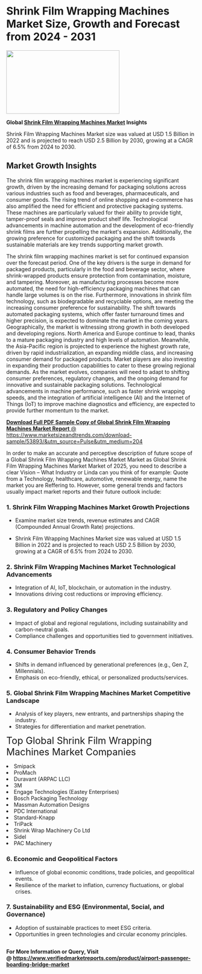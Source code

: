 <H1>Shrink Film Wrapping Machines Market Size, Growth and Forecast from 2024 - 2031</H1><img class="aligncenter size-medium wp-image-584254" src="https://thirdeyenews.in/wp-content/uploads/2024/09/Global-Market-Research-300x168.jpeg" alt="" width="300" height="168" /><p><strong>Global&nbsp;<a href="https://www.marketsizeandtrends.com/download-sample/53893/&amp;utm_source=Pulse&amp;utm_medium=204">Shrink Film Wrapping Machines Market</a> Insights</strong></p><p>Shrink Film Wrapping Machines Market size was valued at USD 1.5 Billion in 2022 and is projected to reach USD 2.5 Billion by 2030, growing at a CAGR of 6.5% from 2024 to 2030.</p><p><h2>Market Growth Insights</h2> <p>The shrink film wrapping machines market is experiencing significant growth, driven by the increasing demand for packaging solutions across various industries such as food and beverages, pharmaceuticals, and consumer goods. The rising trend of online shopping and e-commerce has also amplified the need for efficient and protective packaging systems. These machines are particularly valued for their ability to provide tight, tamper-proof seals and improve product shelf life. Technological advancements in machine automation and the development of eco-friendly shrink films are further propelling the market's expansion. Additionally, the growing preference for customized packaging and the shift towards sustainable materials are key trends supporting market growth.</p> <p><a href="#"></a></p> <p>The shrink film wrapping machines market is set for continued expansion over the forecast period. One of the key drivers is the surge in demand for packaged products, particularly in the food and beverage sector, where shrink-wrapped products ensure protection from contamination, moisture, and tampering. Moreover, as manufacturing processes become more automated, the need for high-efficiency packaging machines that can handle large volumes is on the rise. Furthermore, innovations in shrink film technology, such as biodegradable and recyclable options, are meeting the increasing consumer preference for sustainability. The shift towards automated packaging systems, which offer faster turnaround times and higher precision, is expected to dominate the market in the coming years. Geographically, the market is witnessing strong growth in both developed and developing regions. North America and Europe continue to lead, thanks to a mature packaging industry and high levels of automation. Meanwhile, the Asia-Pacific region is projected to experience the highest growth rate, driven by rapid industrialization, an expanding middle class, and increasing consumer demand for packaged products. Market players are also investing in expanding their production capabilities to cater to these growing regional demands. As the market evolves, companies will need to adapt to shifting consumer preferences, regulatory changes, and the ongoing demand for innovative and sustainable packaging solutions. Technological advancements in machine performance, such as faster shrink wrapping speeds, and the integration of artificial intelligence (AI) and the Internet of Things (IoT) to improve machine diagnostics and efficiency, are expected to provide further momentum to the market. <p><a href="#"></p><p><span class=""><strong>Download Full PDF Sample Copy of Global Shrink Film Wrapping Machines Market Report</strong> @ <a href="https://www.marketsizeandtrends.com/download-sample/53893/&amp;utm_source=Pulse&amp;utm_medium=204" target="_blank">https://www.marketsizeandtrends.com/download-sample/53893/&amp;utm_source=Pulse&amp;utm_medium=204</a></span></p><p>In order to make an accurate and perceptive description of future scope of a Global&nbsp;Shrink Film Wrapping Machines Market Market as Global&nbsp;Shrink Film Wrapping Machines Market Market of 2025, you need to describe a clear Vision &ndash; What Industry or Linda can you think of for example: Quote from a Technology, healthcare, automotive, renewable energy, name the market you are Reffering to. However, some general trends and factors usually impact market reports and their future outlook include:</p><h3>1.&nbsp;<strong>Shrink Film Wrapping Machines Market Growth Projections</strong></h3><ul><li>Examine market size trends, revenue estimates and CAGR (Compounded Annual Growth Rate) projections.</li><li><p>Shrink Film Wrapping Machines Market size was valued at USD 1.5 Billion in 2022 and is projected to reach USD 2.5 Billion by 2030, growing at a CAGR of 6.5% from 2024 to 2030.</p></li></ul><h3>2.&nbsp;<strong>Shrink Film Wrapping Machines Market Technological Advancements</strong></h3><ul><li>Integration of AI, IoT, blockchain, or automation in the industry.</li><li>Innovations driving cost reductions or improving efficiency.</li></ul><h3>3.&nbsp;<strong>Regulatory and Policy Changes</strong></h3><ul><li>Impact of global and regional regulations, including sustainability and carbon-neutral goals.</li><li>Compliance challenges and opportunities tied to government initiatives.</li></ul><h3>4.&nbsp;<strong>Consumer Behavior Trends</strong></h3><ul><li>Shifts in demand influenced by generational preferences (e.g., Gen Z, Millennials).</li><li>Emphasis on eco-friendly, ethical, or personalized products/services.</li></ul><h3>5.&nbsp;<strong>Global Shrink Film Wrapping Machines Market Competitive Landscape</strong></h3><ul><li>Analysis of key players, new entrants, and partnerships shaping the industry.</li><li>Strategies for differentiation and market penetration.</li></ul><p data-pm-slice="1 1 []"><span style="color: inherit; font-family: inherit; font-size: 25px;">Top Global Shrink Film Wrapping Machines Market Companies</span></p><div class="" data-test-id=""><p><li>Smipack</li><li> ProMach</li><li> Duravant (ARPAC LLC)</li><li> 3M</li><li> Engage Technologies (Eastey Enterprises)</li><li> Bosch Packaging Technology</li><li> Massman Automation Designs</li><li> PDC International</li><li> Standard-Knapp</li><li> TriPack</li><li> Shrink Wrap Machinery Co Ltd</li><li> Sidel</li><li> PAC Machinery</li></p></div><h3>6.&nbsp;<strong>Economic and Geopolitical Factors</strong></h3><ul><li>Influence of global economic conditions, trade policies, and geopolitical events.</li><li>Resilience of the market to inflation, currency fluctuations, or global crises.</li></ul><h3>7.&nbsp;<strong>Sustainability and ESG (Environmental, Social, and Governance)</strong></h3><ul><li>Adoption of sustainable practices to meet ESG criteria.</li><li>Opportunities in green technologies and circular economy principles.</li></ul><h2><strong style="font-size: 14px;">For More Information or Query, Visit @&nbsp;</strong><a style="background-color: #ffffff; font-size: 14px;" href="https://www.marketsizeandtrends.com/report/shrink-film-wrapping-machines-market/" target="_blank">https://www.verifiedmarketreports.com/product/airport-passenger-boarding-bridge-market</a></h2>
